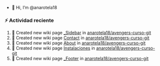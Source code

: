- 👋 Hi, I’m @anarotela18

### :zap: Actividad reciente
<!--RECENT_ACTIVITY:start-->
1. 📖 Created new wiki page [_Sidebar](https://github.com/anarotela18/avengers-curso-git/wiki/_Sidebar) in [anarotela18/avengers-curso-git](https://github.com/anarotela18/avengers-curso-git)<br>
2. 📖 Created new wiki page [Contact](https://github.com/anarotela18/avengers-curso-git/wiki/Contact) in [anarotela18/avengers-curso-git](https://github.com/anarotela18/avengers-curso-git)<br>
3. 📖 Created new wiki page [About](https://github.com/anarotela18/avengers-curso-git/wiki/About) in [anarotela18/avengers-curso-git](https://github.com/anarotela18/avengers-curso-git)<br>
4. 📖 Created new wiki page [Instalaciones](https://github.com/anarotela18/avengers-curso-git/wiki/Instalaciones) in [anarotela18/avengers-curso-git](https://github.com/anarotela18/avengers-curso-git)<br>
5. 📖 Created new wiki page [_Footer](https://github.com/anarotela18/avengers-curso-git/wiki/_Footer) in [anarotela18/avengers-curso-git](https://github.com/anarotela18/avengers-curso-git)<br>
<!--RECENT_ACTIVITY:end-->
